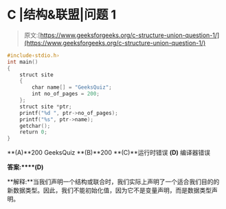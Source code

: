 # C |结构&联盟|问题 1

> 原文:[https://www.geeksforgeeks.org/c-structure-union-question-1/](https://www.geeksforgeeks.org/c-structure-union-question-1/)

```cpp
#include‹stdio.h›
int main()
{
    struct site
    {
        char name[] = "GeeksQuiz";
        int no_of_pages = 200;
    };
    struct site *ptr;
    printf("%d ", ptr->no_of_pages);
    printf("%s", ptr->name);
    getchar();
    return 0;
}
```

**(A)**200 GeeksQuiz
**(B)**200
**(C)**运行时错误
**(D)** 编译器错误

**答案:****(D)**

**解释:**当我们声明一个结构或联合时，我们实际上声明了一个适合我们目的的新数据类型。因此，我们不能初始化值，因为它不是变量声明，而是数据类型声明。
